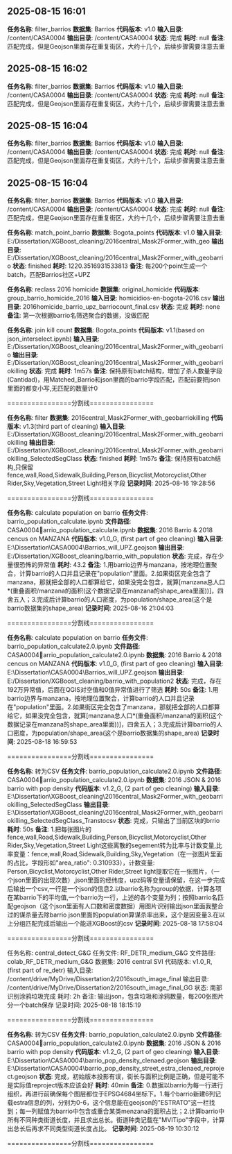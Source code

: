 ## 2025-08-15 16:01
**任务名称**: filter_barrios
**数据集**: Barrios
**代码版本**: v1.0
**输入目录**: /content/CASA0004
**输出目录**: /content/CASA0004
**状态**: 完成
**耗时**: null
**备注**: 匹配完成，但是Geojson里面存在重复街区，大约十几个，后续步骤需要注意去重

## 2025-08-15 16:02
**任务名称**: filter_barrios
**数据集**: Barrios
**代码版本**: v1.0
**输入目录**: /content/CASA0004
**输出目录**: /content/CASA0004
**状态**: 完成
**耗时**: null
**备注**: 匹配完成，但是Geojson里面存在重复街区，大约十几个，后续步骤需要注意去重

## 2025-08-15 16:04
**任务名称**: filter_barrios
**数据集**: Barrios
**代码版本**: v1.0
**输入目录**: /content/CASA0004
**输出目录**: /content/CASA0004
**状态**: 完成
**耗时**: null
**备注**: 匹配完成，但是Geojson里面存在重复街区，大约十几个，后续步骤需要注意去重

## 2025-08-15 16:04
**任务名称**: filter_barrios
**数据集**: Barrios
**代码版本**: v1.0
**输入目录**: /content/CASA0004
**输出目录**: /content/CASA0004
**状态**: 完成
**耗时**: null
**备注**: 匹配完成，但是Geojson里面存在重复街区，大约十几个，后续步骤需要注意去重

**任务名称**: match_point_barrio
**数据集**: Bogota_points
**代码版本**: v1.0
**输入目录**: E:/Dissertation/XGBoost_cleaning/2016central_Mask2Former_with_geo
**输出目录**: E:/Dissertation/XGBoost_cleaning/2016central_Mask2Former_with_geobarrio
**状态**: finished
**耗时**: 1220.3516931533813
**备注**: 每200个point生成一个batch，匹配Barrios社区+UPZ

**任务名称**: reclass 2016 homicide
**数据集**: original_homicide
**代码版本**: group_barrio_homicide_2016
**输入目录**: homicidios-en-bogota-2016.csv
**输出目录**: 2016homicide_barrio_upz_barriocount_final.csv
**状态**: 完成
**耗时**: none
**备注**: 第一次根据barrio名筛选聚合的数据，没做匹配

**任务名称**: join kill count
**数据集**: Bogota_points
**代码版本**: v1.1(based on json_interselect.ipynb)
**输入目录**: E:/Dissertation/XGBoost_cleaning/2016central_Mask2Former_with_geobarrio
**输出目录**: E:/Dissertation/XGBoost_cleaning/2016central_Mask2Former_with_geobarriokilling
**状态**: 完成
**耗时**: 1m57s
**备注**: 保持原有batch结构，增加了杀人数量字段(Cantidad)，用Matched_Barrio和json里面的barrio字段匹配，匹配前要把json里面的都变小写,无匹配的数量计0

================分割线================

**任务名称**: filter 
**数据集**: 2016central_Mask2Former_with_geobarriokilling
**代码版本**: v1.3(third part of cleaning)
**输入目录**: E:/Dissertation/XGBoost_cleaning/2016central_Mask2Former_with_geobarriokilling
**输出目录**: E:/Dissertation/XGBoost_cleaning/2016central_Mask2Former_with_geobarriokilling_SelectedSegClass
**状态**: finished
**耗时**: 1m57s
**备注**: 保持原有batch结构,只保留fence,wall,Road,Sidewalk,Building,Person,Bicyclist,Motorcyclist,Other Rider,Sky,Vegetation,Street Light相关字段
**记录时间**: 2025-08-16 19:28:56

================分割线================

**任务名称**: calculate population on barrio
**任务文件**: barrio_population_calculate.ipynb
**文件路径**: CASA0004arrio_population_calculate.ipynb
**数据集**: 2016 Barrio & 2018 cencus on MANZANA
**代码版本**: v1.0_G, (first part of geo cleaning)
**输入目录**: E:\Dissertation\CASA0004\Barrios_will_UPZ.geojson
**输出目录**: E:/Dissertation/XGBoost_cleaning/barrio_with_population
**状态**: 完成，存在少量很恐怖的异常值
**耗时**: 43.2
**备注**: 1.用barrio边界与manzana，按地理位置聚合，计算barrio的人口并且记录在"population"里面。2.如果街区完全包含了manzana，那就把全部的人口都算给它，如果没完全包含，就算[manzana总人口*(重叠面积/manzana的面积(这个数据记录在manzana的shape_area里面))]，四舍五入；3.完成后计算barrio的人口密度，为population/shape_area(这个是barrio数据集的shape_area)
**记录时间**: 2025-08-16 21:04:03

================分割线================

**任务名称**: calculate population on barrio
**任务文件**: barrio_population_calculate2.0.ipynb
**文件路径**: CASA0004arrio_population_calculate2.0.ipynb
**数据集**: 2016 Barrio & 2018 cencus on MANZANA
**代码版本**: v1.0_G, (first part of geo cleaning)
**输入目录**: E:\Dissertation\CASA0004\Barrios_will_UPZ.geojson
**输出目录**: E:/Dissertation/XGBoost_cleaning/barrio_with_population2
**状态**: 完成，存在192万异常值，后面在QGIS对空值和0值异常值进行了筛选
**耗时**: 50s
**备注**: 1.用barrio边界与manzana，按地理位置聚合，计算barrio的人口并且记录在"population"里面。2.如果街区完全包含了manzana，那就把全部的人口都算给它，如果没完全包含，就算[manzana总人口*(重叠面积/manzana的面积(这个数据记录在manzana的shape_area里面))]，四舍五入；3.完成后计算barrio的人口密度，为population/shape_area(这个是barrio数据集的shape_area)
**记录时间**: 2025-08-18 16:59:53

================分割线================

**任务名称**: 转为CSV
**任务文件**: barrio_population_calculate2.0.ipynb
**文件路径**: CASA0004arrio_population_calculate2.0.ipynb
**数据集**: 2016 JSON & 2016 barrio with pop density
**代码版本**: v1.2_G, (2 part of geo cleaning)
**输入目录**: E:\Dissertation\XGBoost_cleaning\2016central_Mask2Former_with_geobarriokilling_SelectedSegClass
**输出目录**: E:\Dissertation\XGBoost_cleaning\2016central_Mask2Former_with_geobarriokilling_SelectedSegClass_Transtocsv
**状态**: 完成，只输出了当前区块的brrio
**耗时**: 50s
**备注**: 1.把每张图片的fence,wall,Road,Sidewalk,Building,Person,Bicyclist,Motorcyclist,Other Rider,Sky,Vegetation,Street Light这些离散的segement转为比率与计数变量,比率变量：fence,wall,Road,Sidewalk,Building,Sky,Vegetation（在一张图片里面的占比，字段形如"area_ratio": 0.310933），计数变量: Person,Bicyclist,Motorcyclist,Other Rider,Street light提取它在一张图片，（一个json里面的出现次数）,json里面的经纬度，upz码等变量请保留，在这一步完成后输出一个csv,一行是一个json的信息2.以barrio名称为group的依据，计算各项在某barrio下的平均值,一个barrio为一行，上述的各个变量为列；按照barrio名匹配geojson（这个json里面有人口数和密度数据）用图片识别输出json里面我整合过的谋杀量去除barrio json里面的population算谋杀率出来，这个是因变量3.在以上分组匹配完成后输出一个能进XGBoost的csv
**记录时间**: 2025-08-18 17:58:04

================分割线================

任务名称: central_detect_G&G 任务文件: RF_DETR_medium_G&G 文件路径: colab_RF_DETR_medium_G&G 数据集: 2016 central SVI 代码版本: v1.0_R, (first part of re_detr) 输入目录: /content/drive/MyDrive/Dissertation2/2016south_image_final 输出目录: /content/drive/MyDrive/Dissertation2/2016south_image_final_GG 状态: 南部识别涂鸦垃圾完成 耗时: 2h 备注: 输出json，包含垃圾和涂鸦数量，每200张图片分一个batch保存 记录时间: 2025-08-18 18:15:19

================分割线================

**任务名称**: 转为CSV
**任务文件**: barrio_population_calculate2.0.ipynb
**文件路径**: CASA0004arrio_population_calculate2.0.ipynb
**数据集**: 2016 JSON & 2016 barrio with pop density
**代码版本**: v1.2_G, (2 part of geo cleaning)
**输入目录**: E:\Dissertation\CASA0004\barrio_pop_density_clenaed.geojson
**输出目录**: E:\Dissertation\CASA0004\barrio_pop_density_street_estra_clenaed_reproject.geojson
**状态**: 完成，初始版本投影有误，街长与面积比例是正确，但是可能不是实际值reproject版本应该会好
**耗时**: 40min
**备注**: 0.数据以barrio为每一行进行组织，再进行前确保每个图层都位于EPSG4684坐标下。1.每个barrio新建6列记载estra信息的列，分别为0-6，这个信息能在geojson的"ESTRATO"这一栏找到；每一列赋值为barrio中包含或重合某类menzana的面积占比；2.计算barrio中所有不同种类街道长度，并且求出总长。街道种类记载在"MVITipo"字段中，计算出总长后再求不同类型街道长度占比。
**记录时间**: 2025-08-19 10:30:12

================分割线================

